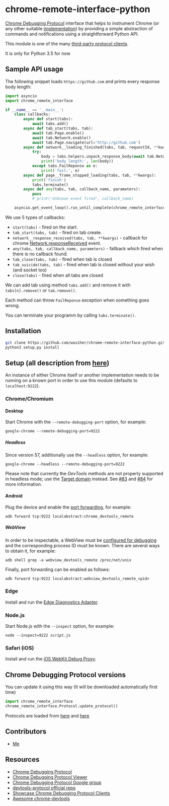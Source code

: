 chrome-remote-interface-python
=======================

[Chrome Debugging Protocol] interface that helps to instrument Chrome (or any
other suitable [implementation](#implementations)) by providing a simple
abstraction of commands and notifications using a straightforward Python
API.

This module is one of the many [third-party protocol clients][3rd-party].

It is only for Python 3.5 for now

[3rd-party]: https://developer.chrome.com/devtools/docs/debugging-clients#chrome-remote-interface

Sample API usage
----------------

The following snippet loads `https://github.com` and prints every response body length:

```python
import asyncio
import chrome_remote_interface

if __name__ == '__main__':
    class callbacks:
        async def start(tabs):
            await tabs.add()
        async def tab_start(tabs, tab):
            await tab.Page.enable()
            await tab.Network.enable()
            await tab.Page.navigate(url='http://github.com')
        async def network__loading_finished(tabs, tab, requestId, **kwargs):
            try:
                body = tabs.helpers.unpack_response_body(await tab.Network.get_response_body(requestId=requestId))
                print('body length:', len(body))
            except tabs.FailReponse as e:
                print('fail:', e)
        async def page__frame_stopped_loading(tabs, tab, **kwargs):
            print('finish')
            tabs.terminate()
        async def any(tabs, tab, callback_name, parameters):
            pass
            # print('Unknown event fired', callback_name)

    asyncio.get_event_loop().run_until_complete(chrome_remote_interface.Tabs.run('localhost', 9222, callbacks))
```

We use 5 types of callbacks:
* ```start(tabs)``` - fired on the start.
* ```tab_start(tabs, tab)``` - fired on tab create.
* ```network__response_received(tabs, tab, **kwargs)``` - callback for chrome [Network.responseReceived](https://chromedevtools.github.io/devtools-protocol/tot/Network/#event-responseReceived) event.
* ```any(tabs, tab, callback_name, parameters)``` - fallback which fired when there is no callback found.
* ```tab_close(tabs, tab)``` - fired when tab is closed
* ```tab_suicide(tabs, tab)``` - fired when tab is closed without your wish (and socket too)
* ```close(tabs)``` - fired when all tabs are closed

We can add tab using method ```tabs.add()``` and remove it with ```tabs[n].remove()``` or ```tab.remove()```.

Each method can throw ```FailReponse``` exception when something goes wrong.

You can terminate your programm by calling ```tabs.terminate()```.

Installation
------------

```bash
git clone https://github.com/wasiher/chrome-remote-interface-python.git
python3 setup.py install
```

Setup (all description from [here](https://github.com/cyrus-and/chrome-remote-interface))
-----

An instance of either Chrome itself or another implementation needs to be
running on a known port in order to use this module (defaults to
`localhost:9222`).

### Chrome/Chromium

#### Desktop

Start Chrome with the `--remote-debugging-port` option, for example:

    google-chrome --remote-debugging-port=9222

##### Headless

Since version 57, additionally use the `--headless` option, for example:

    google-chrome --headless --remote-debugging-port=9222

Please note that currently the *DevTools* methods are not properly supported in
headless mode; use the [Target domain] instead. See [#83] and [#84] for more
information.

[#83]: https://github.com/cyrus-and/chrome-remote-interface/issues/83
[#84]: https://github.com/cyrus-and/chrome-remote-interface/issues/84
[Target domain]: https://chromedevtools.github.io/debugger-protocol-viewer/tot/Target/

#### Android

Plug the device and enable the [port forwarding][adb], for example:

    adb forward tcp:9222 localabstract:chrome_devtools_remote

[adb]: https://developer.chrome.com/devtools/docs/remote-debugging-legacy

##### WebView

In order to be inspectable, a WebView must
be [configured for debugging][webview] and the corresponding process ID must be
known. There are several ways to obtain it, for example:

    adb shell grep -a webview_devtools_remote /proc/net/unix

Finally, port forwarding can be enabled as follows:

    adb forward tcp:9222 localabstract:webview_devtools_remote_<pid>

[webview]: https://developers.google.com/web/tools/chrome-devtools/remote-debugging/webviews#configure_webviews_for_debugging

### Edge

Install and run the [Edge Diagnostics Adapter][edge-adapter].

[edge-adapter]: https://github.com/Microsoft/edge-diagnostics-adapter

### Node.js

Start Node.js with the `--inspect` option, for example:

    node --inspect=9222 script.js

### Safari (iOS)

Install and run the [iOS WebKit Debug Proxy][iwdp].

[iwdp]: https://github.com/google/ios-webkit-debug-proxy

Chrome Debugging Protocol versions
----------------------------------

You can update it using this way (It will be downloaded automatically first time)

```python
import chrome_remote_interface
chrome_remote_interface.Protocol.update_protocol()
```

Protocols are loaded from [here](https://chromium.googlesource.com/chromium/src/+/master/third_party/WebKit/Source/core/inspector/browser_protocol.json) and [here](https://chromium.googlesource.com/chromium/src/+/master/third_party/WebKit/Source/core/inspector/browser_protocol.json)


Contributors
------------

- [Me](https://github.com/wasiher)

Resources
---------

- [Chrome Debugging Protocol]
- [Chrome Debugging Protocol Viewer](https://chromedevtools.github.io/debugger-protocol-viewer/)
- [Chrome Debugging Protocol Google group](https://groups.google.com/forum/#!forum/chrome-debugging-protocol)
- [devtools-protocol official repo](https://github.com/ChromeDevTools/devtools-protocol)
- [Showcase Chrome Debugging Protocol Clients](https://developer.chrome.com/devtools/docs/debugging-clients)
- [Awesome chrome-devtools](https://github.com/ChromeDevTools/awesome-chrome-devtools)

[Chrome Debugging Protocol]: https://developer.chrome.com/devtools/docs/debugger-protocol
